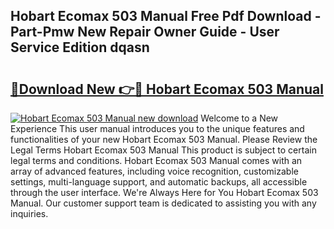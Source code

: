 ## Hobart Ecomax 503 Manual Free Pdf Download - Part-Pmw New Repair Owner Guide - User Service Edition dqasn

# <h2><a href="http://cf19593.oget.top/?id=Hobart+Ecomax+503+Manual">🔗Download New 👉🔴 Hobart Ecomax 503 Manual</a></h2>

[![Hobart Ecomax 503 Manual new download](https://i.imgur.com/5g1atiW.png)](http://cf19593.oget.top/?id=Hobart+Ecomax+503+Manual)
Welcome to a New Experience This user manual introduces you to the unique features and functionalities of your new Hobart Ecomax 503 Manual. Please Review the Legal Terms Hobart Ecomax 503 Manual This product is subject to certain legal terms and conditions. Hobart Ecomax 503 Manual comes with an array of advanced features, including voice recognition, customizable settings, multi-language support, and automatic backups, all accessible through the user interface. We're Always Here for You Hobart Ecomax 503 Manual. Our customer support team is dedicated to assisting you with any inquiries.
